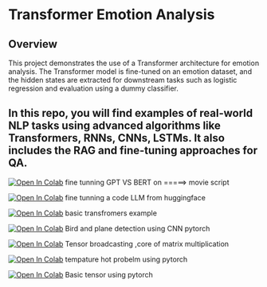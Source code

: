 # Transformer Emotion Analysis

## Overview

This project demonstrates the use of a Transformer architecture for emotion analysis. The Transformer model is fine-tuned on an emotion dataset, and the hidden states are extracted for downstream tasks such as logistic regression and evaluation using a dummy classifier.

## In this repo, you will find examples of real-world NLP tasks using advanced algorithms like Transformers, RNNs, CNNs, LSTMs. It also includes the RAG and fine-tuning approaches for QA.
[![Open In Colab](https://colab.research.google.com/assets/colab-badge.svg)](https://github.com/kernel-loophole/langchain-transformers/blob/main/GPT_AND_BERT_fine_tunning_huggingface.ipynb) fine tunning GPT VS BERT on =====> movie script

[![Open In Colab](https://colab.research.google.com/assets/colab-badge.svg)](https://github.com/kernel-loophole/langchain-transformers/blob/main/Copy_of_fine_tuning_code_llm_on_single_gpu.ipynb) fine tunning a code LLM from huggingface 

[![Open In Colab](https://colab.research.google.com/assets/colab-badge.svg)](https://github.com/kernel-loophole/langchain-transformers/blob/main/03_transformer-anatomy.ipynb) basic transfromers example 


[![Open In Colab](https://colab.research.google.com/assets/colab-badge.svg)](
https://github.com/kernel-loophole/langchain-transformers/blob/main/tensors/2_birds_airplanes.ipynb) Bird and plane detection using CNN pytorch


[![Open In Colab](https://colab.research.google.com/assets/colab-badge.svg)](
https://github.com/kernel-loophole/langchain-transformers/blob/main/tensors/Broadcasting_in_torch.ipynb) Tensor broadcasting ,core of matrix multiplication


[![Open In Colab](https://colab.research.google.com/assets/colab-badge.svg)](
https://github.com/kernel-loophole/langchain-transformers/blob/main/tensors/hot_probelm.ipynb) 
tempature hot probelm using pytorch


[![Open In Colab](https://colab.research.google.com/assets/colab-badge.svg)](https://github.com/kernel-loophole/langchain-transformers/blob/main/tensors/tensors_intro.ipynb) 
Basic tensor using pytorch
